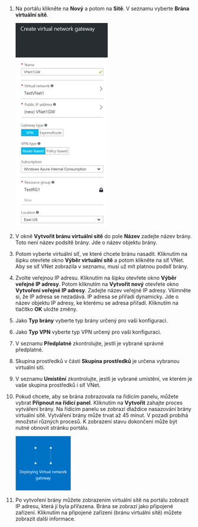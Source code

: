 1. Na portálu klikněte na **Nový** a potom na **Sítě**. V seznamu vyberte **Brána virtuální sítě**.

    ![Brána](./media/vpn-gateway-add-gw-rm-portal-include/creategw250.png)

2. V okně **Vytvořit bránu virtuální sítě** do pole **Název** zadejte název brány. Toto není název podsítě brány. Jde o název objektu brány.
 
3. Potom vyberte virtuální síť, ve které chcete bránu nasadit. Kliknutím na šipku otevřete okno **Výběr virtuální sítě** a potom klikněte na síť VNet. Aby se síť VNet zobrazila v seznamu, musí už mít platnou podsíť brány.

4. Zvolte veřejnou IP adresu. Kliknutím na šipku otevřete okno **Výběr veřejné IP adresy**. Potom kliknutím na **Vytvořit nový** otevřete okno **Vytvoření veřejné IP adresy**. Zadejte název veřejné IP adresy. Všimněte si, že IP adresa se nezadává. IP adresa se přiřadí dynamicky. Jde o název objektu IP adresy, ke kterému se adresa přiřadí. Kliknutím na tlačítko **OK** uložte změny.

5. Jako **Typ brány** vyberte typ brány určený pro vaši konfiguraci.

6. Jako **Typ VPN** vyberte typ VPN určený pro vaši konfiguraci.

7. V seznamu **Předplatné** zkontrolujte, jestli je vybrané správné předplatné.

8. Skupina prostředků v části **Skupina prostředků** je určena vybranou virtuální sítí.

9. V seznamu **Umístění** zkontrolujte, jestli je vybrané umístění, ve kterém je vaše skupina prostředků i síť VNet.

10. Pokud chcete, aby se brána zobrazovala na řídicím panelu, můžete vybrat **Připnout na řídicí panel**. Kliknutím na **Vytvořit** zahajte proces vytváření brány. Na řídicím panelu se zobrazí dlaždice nasazování brány virtuální sítě. Vytváření brány může trvat až 45 minut. V pozadí probíhá množství různých procesů. K zobrazení stavu dokončení může být nutné obnovit stránku portálu.

    
    ![Brána](./media/vpn-gateway-add-gw-rm-portal-include/deployvnetgw150.png)

11. Po vytvoření brány můžete zobrazením virtuální sítě na portálu zobrazit IP adresu, která jí byla přiřazena. Brána se zobrazí jako připojené zařízení. Kliknutím na připojené zařízení (bránu virtuální sítě) můžete zobrazit další informace.






<!--HONumber=Jun16_HO2-->


